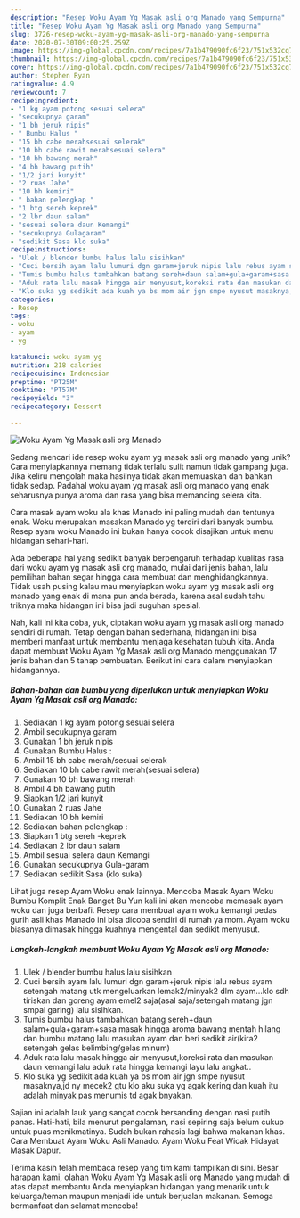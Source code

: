 ```yaml
---
description: "Resep Woku Ayam Yg Masak asli org Manado yang Sempurna"
title: "Resep Woku Ayam Yg Masak asli org Manado yang Sempurna"
slug: 3726-resep-woku-ayam-yg-masak-asli-org-manado-yang-sempurna
date: 2020-07-30T09:00:25.259Z
image: https://img-global.cpcdn.com/recipes/7a1b479090fc6f23/751x532cq70/woku-ayam-yg-masak-asli-org-manado-foto-resep-utama.jpg
thumbnail: https://img-global.cpcdn.com/recipes/7a1b479090fc6f23/751x532cq70/woku-ayam-yg-masak-asli-org-manado-foto-resep-utama.jpg
cover: https://img-global.cpcdn.com/recipes/7a1b479090fc6f23/751x532cq70/woku-ayam-yg-masak-asli-org-manado-foto-resep-utama.jpg
author: Stephen Ryan
ratingvalue: 4.9
reviewcount: 7
recipeingredient:
- "1 kg ayam potong sesuai selera"
- "secukupnya garam"
- "1 bh jeruk nipis"
- " Bumbu Halus "
- "15 bh cabe merahsesuai selerak"
- "10 bh cabe rawit merahsesuai selera"
- "10 bh bawang merah"
- "4 bh bawang putih"
- "1/2 jari kunyit"
- "2 ruas Jahe"
- "10 bh kemiri"
- " bahan pelengkap "
- "1 btg sereh keprek"
- "2 lbr daun salam"
- "sesuai selera daun Kemangi"
- "secukupnya Gulagaram"
- "sedikit Sasa klo suka"
recipeinstructions:
- "Ulek / blender bumbu halus lalu sisihkan"
- "Cuci bersih ayam lalu lumuri dgn garam+jeruk nipis lalu rebus ayam setengah matang utk mengeluarkan lemak2/minyak2 dlm ayam...klo sdh tiriskan dan goreng ayam emel2 saja(asal saja/setengah matang jgn smpai garing) lalu sisihkan."
- "Tumis bumbu halus tambahkan batang sereh+daun salam+gula+garam+sasa masak hingga aroma bawang mentah hilang dan bumbu matang lalu masukan ayam dan beri sedikit air(kira2 setengah gelas belimbing/gelas minum)"
- "Aduk rata lalu masak hingga air menyusut,koreksi rata dan masukan daun kemangi lalu aduk rata hingga kemangi layu lalu angkat.."
- "Klo suka yg sedikit ada kuah ya bs mom air jgn smpe nyusut masaknya,jd ny mecek2 gtu klo aku suka yg agak kering dan kuah itu adalah minyak pas menumis td agak bnyakan."
categories:
- Resep
tags:
- woku
- ayam
- yg

katakunci: woku ayam yg 
nutrition: 218 calories
recipecuisine: Indonesian
preptime: "PT25M"
cooktime: "PT57M"
recipeyield: "3"
recipecategory: Dessert

---
```



![Woku Ayam Yg Masak asli org Manado](https://img-global.cpcdn.com/recipes/7a1b479090fc6f23/751x532cq70/woku-ayam-yg-masak-asli-org-manado-foto-resep-utama.jpg)

Sedang mencari ide resep woku ayam yg masak asli org manado yang unik? Cara menyiapkannya memang tidak terlalu sulit namun tidak gampang juga. Jika keliru mengolah maka hasilnya tidak akan memuaskan dan bahkan tidak sedap. Padahal woku ayam yg masak asli org manado yang enak seharusnya punya aroma dan rasa yang bisa memancing selera kita.

Cara masak ayam woku ala khas Manado ini paling mudah dan tentunya enak. Woku merupakan masakan Manado yg terdiri dari banyak bumbu. Resep ayam woku Manado ini bukan hanya cocok disajikan untuk menu hidangan sehari-hari.

Ada beberapa hal yang sedikit banyak berpengaruh terhadap kualitas rasa dari woku ayam yg masak asli org manado, mulai dari jenis bahan, lalu pemilihan bahan segar hingga cara membuat dan menghidangkannya. Tidak usah pusing kalau mau menyiapkan woku ayam yg masak asli org manado yang enak di mana pun anda berada, karena asal sudah tahu triknya maka hidangan ini bisa jadi suguhan spesial.


Nah, kali ini kita coba, yuk, ciptakan woku ayam yg masak asli org manado sendiri di rumah. Tetap dengan bahan sederhana, hidangan ini bisa memberi manfaat untuk membantu menjaga kesehatan tubuh kita. Anda dapat membuat Woku Ayam Yg Masak asli org Manado menggunakan 17 jenis bahan dan 5 tahap pembuatan. Berikut ini cara dalam menyiapkan hidangannya.

<!--inarticleads1-->

##### Bahan-bahan dan bumbu yang diperlukan untuk menyiapkan Woku Ayam Yg Masak asli org Manado:

1. Sediakan 1 kg ayam potong sesuai selera
1. Ambil secukupnya garam
1. Gunakan 1 bh jeruk nipis
1. Gunakan  Bumbu Halus :
1. Ambil 15 bh cabe merah/sesuai selerak
1. Sediakan 10 bh cabe rawit merah(sesuai selera)
1. Gunakan 10 bh bawang merah
1. Ambil 4 bh bawang putih
1. Siapkan 1/2 jari kunyit
1. Gunakan 2 ruas Jahe
1. Sediakan 10 bh kemiri
1. Sediakan  bahan pelengkap :
1. Siapkan 1 btg sereh -keprek
1. Sediakan 2 lbr daun salam
1. Ambil sesuai selera daun Kemangi
1. Gunakan secukupnya Gula-garam
1. Sediakan sedikit Sasa (klo suka)


Lihat juga resep Ayam Woku enak lainnya. Mencoba Masak Ayam Woku Bumbu Komplit Enak Banget Bu Yun kali ini akan mencoba memasak ayam woku dan juga berbafi. Resep cara membuat ayam woku kemangi pedas gurih asli khas Manado ini bisa dicoba sendiri di rumah ya mom. Ayam woku biasanya dimasak hingga kuahnya mengental dan sedikit menyusut. 

<!--inarticleads2-->

##### Langkah-langkah membuat Woku Ayam Yg Masak asli org Manado:

1. Ulek / blender bumbu halus lalu sisihkan
1. Cuci bersih ayam lalu lumuri dgn garam+jeruk nipis lalu rebus ayam setengah matang utk mengeluarkan lemak2/minyak2 dlm ayam...klo sdh tiriskan dan goreng ayam emel2 saja(asal saja/setengah matang jgn smpai garing) lalu sisihkan.
1. Tumis bumbu halus tambahkan batang sereh+daun salam+gula+garam+sasa masak hingga aroma bawang mentah hilang dan bumbu matang lalu masukan ayam dan beri sedikit air(kira2 setengah gelas belimbing/gelas minum)
1. Aduk rata lalu masak hingga air menyusut,koreksi rata dan masukan daun kemangi lalu aduk rata hingga kemangi layu lalu angkat..
1. Klo suka yg sedikit ada kuah ya bs mom air jgn smpe nyusut masaknya,jd ny mecek2 gtu klo aku suka yg agak kering dan kuah itu adalah minyak pas menumis td agak bnyakan.


Sajian ini adalah lauk yang sangat cocok bersanding dengan nasi putih panas. Hati-hati, bila menurut pengalaman, nasi sepiring saja belum cukup untuk puas menikmatinya. Sudah bukan rahasia lagi bahwa makanan khas. Cara Membuat Ayam Woku Asli Manado. Ayam Woku Feat Wicak Hidayat Masak Dapur. 

Terima kasih telah membaca resep yang tim kami tampilkan di sini. Besar harapan kami, olahan Woku Ayam Yg Masak asli org Manado yang mudah di atas dapat membantu Anda menyiapkan hidangan yang menarik untuk keluarga/teman maupun menjadi ide untuk berjualan makanan. Semoga bermanfaat dan selamat mencoba!
